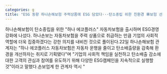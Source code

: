 ```yaml
---
categories: g
title: "ESG 동향 하나손해보험 주력상품에 ESG 담았다···탄소중립 위한 친환경 車보험 선봬"
---
```

하나손해보험이 탄소중립을 위한 "하나 에코플러스" 자동차보험을 출시하며 ESG경영 강화에 나섰다. 하나손보는 자동차보험을 주력 상품으로 취급하는 만큼 기업의 사회적 역할에 더욱 집중하겠다는 강한 의지를 내비친 것으로 풀이된다.22일 하나손해보험 관계자는 "하나 에코플러스 자동차보험은 자동차 운행을 줄이고 탄소배출량을 감축해 환경을 개선하자는 취지로 기획됐다"며 "기업의 사회적 책임을 실천하고 탄소배출 감소에 대한 고객의 관심과 참여를 유도하기 위해 다양한 ESG캠페인을 지속적으로 실행할 것"이라고 말했다.손보업계 한 관계자 역시 "